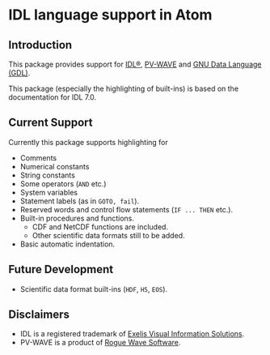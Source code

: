 # IDL language support in Atom

## Introduction

This package provides support for
[IDL®](http://www.exelisvis.com/language/en-us/productsservices/idl.aspx),
[PV-WAVE](http://www.roguewave.com/products/pv-wave-family.aspx) and
[GNU Data Language (GDL)](http://gnudatalanguage.sourceforge.net).

This package (especially the highlighting of built-ins) is based on the
documentation for IDL 7.0.

## Current Support

Currently this package supports highlighting for

* Comments
* Numerical constants
* String constants
* Some operators (`AND` etc.)
* System variables
* Statement labels (as in `GOTO, fail`).
* Reserved words and control flow statements (`IF ... THEN` etc.).
* Built-in procedures and functions.
  * CDF and NetCDF functions are included.
  * Other scientific data formats still to be added.
* Basic automatic indentation.

## Future Development

* Scientific data format built-ins (`HDF`, `H5`, `EOS`).

## Disclaimers

* IDL is a registered trademark of [Exelis Visual Information Solutions](http://www.exelisvis.com).
* PV-WAVE is a product of [Rogue Wave Software](http://www.roguewave.com).
